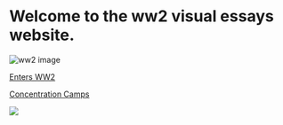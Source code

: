 # Welcome to the ww2 visual essays website.

![ww2 image](https://upload.wikimedia.org/wikipedia/commons/4/4f/A_gun_turret_on_a_restored_WW2_Lancaster_bomber_-c.jpg)

[Enters WW2](https://jamesjj1979.github.io/ww2/ww2)


[Concentration Camps](https://jamesjj1979.github.io/ww2/concentrationcamps)


<a href="https://juncture-digital.org"><img src="https://juncture-digital.org/images/ve-button.png"></a>
